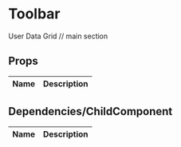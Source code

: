 # Toolbar
User Data Grid // main section

## Props

| Name | Description |
|----|----|

## Dependencies/ChildComponent

| Name | Description |
|----|----|